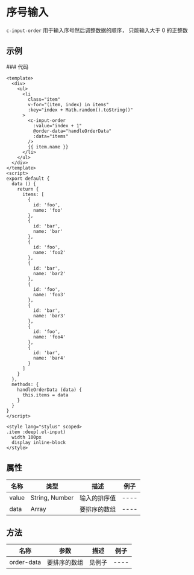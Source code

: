 # 序号输入

`c-input-order`
用于输入序号然后调整数据的顺序， 只能输入大于 0 的正整数

## 示例

<ClientOnly>
<Demo>
  <InputOrderDemo />
</Demo>
</ClientOnly>
### 代码

```vue
<template>
  <div>
    <ul>
      <li
        class="item"
        v-for="(item, index) in items"
        :key="index + Math.random().toString()"
      >
        <c-input-order
          :value="index + 1"
          @order-data="handleOrderData"
          :data="items"
        />
        {{ item.name }}
      </li>
    </ul>
  </div>
</template>
<script>
export default {
  data () {
    return {
      items: [
        {
          id: 'foo',
          name: 'foo'
        },
        {
          id: 'bar',
          name: 'bar'
        },
        {
          id: 'foo',
          name: 'foo2'
        },
        {
          id: 'bar',
          name: 'bar2'
        },
        {
          id: 'foo',
          name: 'foo3'
        },
        {
          id: 'bar',
          name: 'bar3'
        },
        {
          id: 'foo',
          name: 'foo4'
        },
        {
          id: 'bar',
          name: 'bar4'
        }
      ]
    }
  },
  methods: {
    handleOrderData (data) {
      this.items = data
    }
  }
}
</script>

<style lang="stylus" scoped>
.item :deep(.el-input)
  width 100px
  display inline-block
</style>
```

## 属性

| 名称  | 类型           | 描述         | 例子 |
| ----- | -------------- | ------------ | ---- |
| value | String, Number | 输入的排序值 | ---- |
| data  | Array          | 要排序的数组 | ---- |

## 方法

| 名称       | 参数         | 描述   | 例子 |
| ---------- | ------------ | ------ | ---- |
| order-data | 要排序的数组 | 见例子 | ---- |
